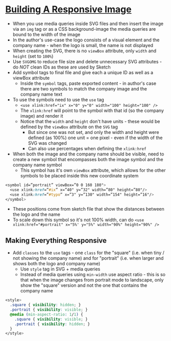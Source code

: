 # [Building A Responsive Image](https://medium.com/9elements/building-a-responsive-image-e4c6229fa1f6)

* When you use media queries inside SVG files and then insert the image via an `img` tag or as a CSS background-image the media queries are bound to the width of the image
* In the author's use-case the logo consists of a visual element and the company name - when the logo is small, the name is not displayed
* When creating the SVG, there is no `viewBox` attribute, only `width` and `height` (set to `100%`)
* Use `SVGOMG` to reduce file size and delete unnecessary SVG attributes - do _NOT_ clean IDs as these are used by Sketch
* Add symbol tags to final file and give each a unique ID as well as a viewBox attribute
  * Inside the `symbol` tags, paste exported content - in author's case there are two symbols to match the company image and the company name text
* To use the symbols need to use the `use` tag
  * `<use xlink:href="ix" x="0" y="0" width="100" height="100" />`
  * The `xlink:href` will point to the symbol with that id (so the company image) and render it
  * Notice that the `width` and `height` don't have units - these would be defined by the `viewBox` attribute on the `SVG` tag
    * But since one was not set, and only the width and height were defined (as 100%) one unit = one pixel - even if the width of the SVG was changed
    * Can also use percentages when defining the `xlink:href`
* When both the image and the company name should be visible, need to create a new symbol that encompasses both the image symbol and the company name symbol
  * This symbol has it's own `viewBox` attribute, which allows for the other symbols to be placed inside this new coordinate system

```css
<symbol id=”portrait” viewBox=”0 0 160 180">
  <use xlink:href=”#ix” x=”40" y=”32" width=”80" height=”80"/>
  <use xlink:href=”#typo” x=”3" y=”130" width=”154" height=”16"/>
</symbol>
```

* These positions come from sketch file that show the distances between the logo and the name
* To scale down this symbol so it's not 100% width, can do `<use xlink:href="#portrait" x="5%' y="5%" width="90%" height="90%" />`

## Making Everything Responsive

* Add `classes` to the `use` tags - one `class` for the "square" (i.e. when tiny / not showing the company name) and for "portrait" (i.e. when larger and shows both the logo and company name)
  * Use `style` tag in SVG + media queries
  * Instead of media queries using `min-width` use aspect ratio - this is so that when the image changes from portrait mode to landscape, only show the "square" version and not the one that contains the company name

```css
<style>
  .square { visibility: hidden; }
  .portrait { visibility: visible; }
  @media (min-aspect-ratio: 1/1) {
    .square { visibility: visible; }
    .portrait { visibility: hidden; }
  }
</style>
```
